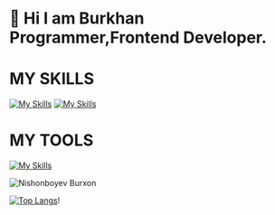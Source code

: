 <h1>👋 Hi I am Burkhan Programmer,Frontend Developer.</h1>



<h1>MY SKILLS</h1>

[![My Skills](https://skillicons.dev/icons?i=html,css,js)](https://skillicons.dev)
[![My Skills](https://skillicons.dev/icons?i=nodejs,sass,bootstrap,mui,tailwind,react,github,nextjs,redux&theme=light)](https://skillicons.dev)

<h1>MY TOOLS</h1>

[![My Skills](https://skillicons.dev/icons?i=git,docker,codepen,discord,netlify,powershell,github,stackoverflow,twitter,vscode,visualstudio,figma,vercel)](https://skillicons.dev)





![Nishonboyev Burxon](https://github-readme-stats.vercel.app/api?username=burxoncoder&show_icons=true&theme=synthwave)

[![Top Langs](https://github-readme-stats.vercel.app/api/top-langs/?username=burxoncoder&hide=js,html_icons=true&theme=synthwave)](https://github.com/anuraghazra/github-readme-stats)!




